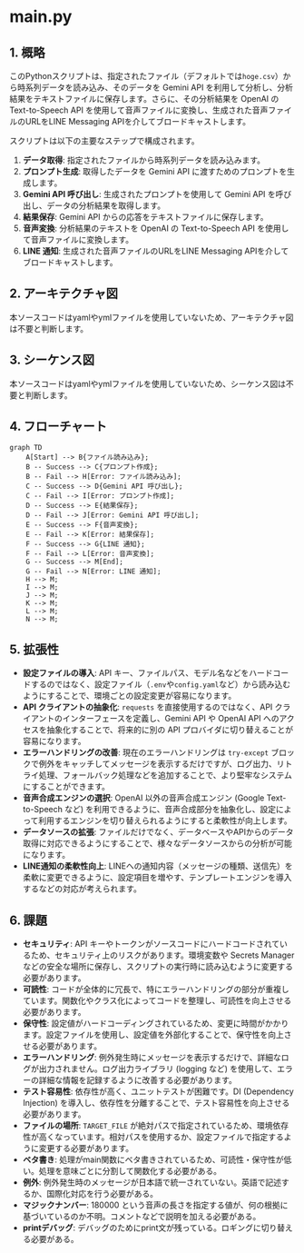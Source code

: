 # main.py

## 1. 概略

このPythonスクリプトは、指定されたファイル（デフォルトでは`hoge.csv`）から時系列データを読み込み、そのデータを Gemini API を利用して分析し、分析結果をテキストファイルに保存します。さらに、その分析結果を OpenAI の Text-to-Speech API を使用して音声ファイルに変換し、生成された音声ファイルのURLをLINE Messaging APIを介してブロードキャストします。

スクリプトは以下の主要なステップで構成されます。

1.  **データ取得**: 指定されたファイルから時系列データを読み込みます。
2.  **プロンプト生成**: 取得したデータを Gemini API に渡すためのプロンプトを生成します。
3.  **Gemini API 呼び出し**: 生成されたプロンプトを使用して Gemini API を呼び出し、データの分析結果を取得します。
4.  **結果保存**: Gemini API からの応答をテキストファイルに保存します。
5.  **音声変換**: 分析結果のテキストを OpenAI の Text-to-Speech API を使用して音声ファイルに変換します。
6.  **LINE 通知**: 生成された音声ファイルのURLをLINE Messaging APIを介してブロードキャストします。

## 2. アーキテクチャ図

本ソースコードはyamlやymlファイルを使用していないため、アーキテクチャ図は不要と判断します。

## 3. シーケンス図

本ソースコードはyamlやymlファイルを使用していないため、シーケンス図は不要と判断します。

## 4. フローチャート

```mermaid
graph TD
    A[Start] --> B{ファイル読み込み};
    B -- Success --> C{プロンプト作成};
    B -- Fail --> H[Error: ファイル読み込み];
    C -- Success --> D{Gemini API 呼び出し};
    C -- Fail --> I[Error: プロンプト作成];
    D -- Success --> E{結果保存};
    D -- Fail --> J[Error: Gemini API 呼び出し];
    E -- Success --> F{音声変換};
    E -- Fail --> K[Error: 結果保存];
    F -- Success --> G{LINE 通知};
    F -- Fail --> L[Error: 音声変換];
    G -- Success --> M[End];
    G -- Fail --> N[Error: LINE 通知];
    H --> M;
    I --> M;
    J --> M;
    K --> M;
    L --> M;
    N --> M;
```

## 5. 拡張性

*   **設定ファイルの導入**: API キー、ファイルパス、モデル名などをハードコードするのではなく、設定ファイル（`.env`や`config.yaml`など）から読み込むようにすることで、環境ごとの設定変更が容易になります。
*   **API クライアントの抽象化**: `requests` を直接使用するのではなく、API クライアントのインターフェースを定義し、Gemini API や OpenAI API へのアクセスを抽象化することで、将来的に別の API プロバイダに切り替えることが容易になります。
*   **エラーハンドリングの改善**: 現在のエラーハンドリングは `try-except` ブロックで例外をキャッチしてメッセージを表示するだけですが、ログ出力、リトライ処理、フォールバック処理などを追加することで、より堅牢なシステムにすることができます。
*   **音声合成エンジンの選択**: OpenAI 以外の音声合成エンジン (Google Text-to-Speech など) を利用できるように、音声合成部分を抽象化し、設定によって利用するエンジンを切り替えられるようにすると柔軟性が向上します。
*   **データソースの拡張**: ファイルだけでなく、データベースやAPIからのデータ取得に対応できるようにすることで、様々なデータソースからの分析が可能になります。
*   **LINE通知の柔軟性向上**: LINEへの通知内容（メッセージの種類、送信先）を柔軟に変更できるように、設定項目を増やす、テンプレートエンジンを導入するなどの対応が考えられます。

## 6. 課題

*   **セキュリティ**: API キーやトークンがソースコードにハードコードされているため、セキュリティ上のリスクがあります。環境変数や Secrets Manager などの安全な場所に保存し、スクリプトの実行時に読み込むように変更する必要があります。
*   **可読性**: コードが全体的に冗長で、特にエラーハンドリングの部分が重複しています。関数化やクラス化によってコードを整理し、可読性を向上させる必要があります。
*   **保守性**: 設定値がハードコーディングされているため、変更に時間がかかります。設定ファイルを使用し、設定値を外部化することで、保守性を向上させる必要があります。
*   **エラーハンドリング**: 例外発生時にメッセージを表示するだけで、詳細なログが出力されません。ログ出力ライブラリ (logging など) を使用して、エラーの詳細な情報を記録するように改善する必要があります。
*   **テスト容易性**: 依存性が高く、ユニットテストが困難です。DI (Dependency Injection) を導入し、依存性を分離することで、テスト容易性を向上させる必要があります。
*   **ファイルの場所**: `TARGET_FILE` が絶対パスで指定されているため、環境依存性が高くなっています。相対パスを使用するか、設定ファイルで指定するように変更する必要があります。
*   **ベタ書き**: 処理がmain関数にベタ書きされているため、可読性・保守性が低い。処理を意味ごとに分割して関数化する必要がある。
*   **例外**: 例外発生時のメッセージが日本語で統一されていない。英語で記述するか、国際化対応を行う必要がある。
*   **マジックナンバー**: 180000 という音声の長さを指定する値が、何の根拠に基づいているのか不明。コメントなどで説明を加える必要がある。
*   **printデバッグ**: デバッグのためにprint文が残っている。ロギングに切り替える必要がある。
